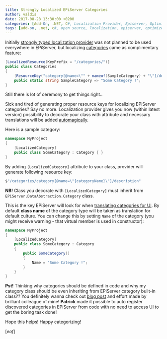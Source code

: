 ```yaml
---
title: Strongly Localized EPiServer Categories
author: valdis
date: 2017-08-28 13:30:00 +0200
categories: [Add-On, .NET, C#, Localization Provider, Episerver, Optimizely]
tags: [add-on, .net, c#, open source, localization, episerver, optimizely]
---
```


Initially [strongly typed localization provider](https://nuget.episerver.com/en/OtherPages/Package/?packageId=DbLocalizationProvider.EPiServer) was not planned to be used everywhere in EPiServer, but localizing [categories](https://webhelp.episerver.com/latest/cms-admin/editing-categories.htm?Highlight=categories) came as complimentary feature:

```csharp
[LocalizedResource(KeyPrefix = "/categories/")]
public class Categories
{
    [ResourceKey("category[@name=\"" + nameof(SampleCategory) + "\"]/description")]
    public static string SampleCategory => "Some Category !";
}
```

Still there is lot of ceremony to get things right..

Sick and tired of generating proper resource keys for localizing EPiServer categories? Say no more. Localization provider gives you now (within latest version) possibility to decorate your class with attribute and necessary translations will be added [automagically](https://en.wikipedia.org/wiki/Magic_(programming)).

Here is a sample category:


```csharp
namespace MyProject
{
    [LocalizedCategory]
    public class SomeCategory : Category { }
}
```

By adding `[LocalizedCategory]` attribute to your class, provider will generate following resource key:

```csharp
$"/categories/category[@name=\"{categoryName}\"]/description"
```

**NB!** Class you decorate with `[LocalizedCategory]` must inherit from `EPiServer.DataAbstraction.Category` class.

This is the key EPiServer will look for when [translating categories for UI](https://world.episerver.com/blogs/Linus-Ekstrom/Dates/2013/12/New-standardized-format-for-content-type-localizations/).
By default **class name** of the category type will be taken as translation for default culture.
You can change this by setting `Name` of the category (you might receive warning - that virtual member is used in constructor):

```csharp
namespace MyProject
{
    [LocalizedCategory]
    public class SomeCategory : Category
    {
        public SomeCategory()
        {
            Name = "Some Category !";
        }
    }
}
```

**Pst!** Thinking why categories should be defined in code and why my category class should be even inheriting from EPiServer category built-in class?? You definitely wanna check out [blog post](https://www.patrickvankleef.com/2016/03/28/strongly-typed-categories) and effort made by brilliant colleague of mine! **Patrick** made it possible to auto register discovered categories in EPiServer from code with no need to access UI to get the boring task done!

Hope this helps! Happy categorizing!

[*eof*]

